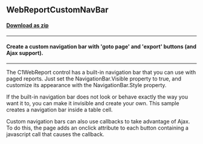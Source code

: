 ## WebReportCustomNavBar 
#### [Download as zip](https://grapecity.github.io/DownGit/#/home?url=https://github.com/GrapeCity/ComponentOne-WinForms-Samples/tree/master/NetFramework\Reports\C1WebReport\CS\CustomNavBar2)
____
#### Create a custom navigation bar with 'goto page' and 'export' buttons (and Ajax support).
____
The C1WebReport control has a built-in navigation bar that you can use with paged reports. Just set the NavigationBar.Visible property to true, and customize its appearance with the NavigationBar.Style property. 

If the built-in navigation bar does not look or behave exactly the way you want it to, you can make it invisible and create your own. This sample creates a navigation bar inside a table cell. 

Custom navigation bars can also use callbacks to take advantage of Ajax. To do this, the page adds an onclick attribute to each button containing a javascript call that causes the callback. 

